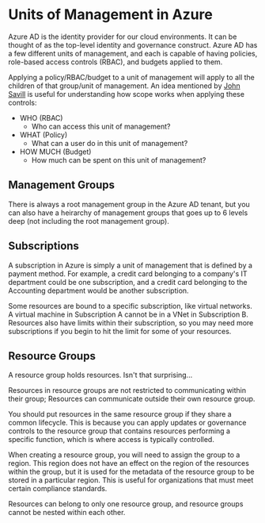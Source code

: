 # Units of Management in Azure

Azure AD is the identity provider for our cloud environments. It can be thought of as the top-level identity and governance construct. Azure AD has a few different units of management, and each is capable of having policies, role-based access controls (RBAC), and budgets applied to them.

Applying a policy/RBAC/budget to a unit of management will apply to all the children of that group/unit of management. An idea mentioned by [John Savill](https://youtu.be/vq9LuCM4YP4) is useful for understanding how scope works when applying these controls:

- WHO (RBAC)
    - Who can access this unit of management?
- WHAT (Policy)
    - What can a user do in this unit of management?
- HOW MUCH (Budget)
    - How much can be spent on this unit of management?

## Management Groups

There is always a root management group in the Azure AD tenant, but you can also have a heirarchy of management groups that goes up to 6 levels deep (not including the root management group).

## Subscriptions

A subscription in Azure is simply a unit of management that is defined by a payment method. For example, a credit card belonging to a company's IT department could be one subscription, and a credit card belonging to the Accounting department would be another subscription.

Some resources are bound to a specific subscription, like virtual networks. A virtual machine in Subscription A cannot be in a VNet in Subscription B. Resources also have limits within their subscription, so you may need more subscriptions if you begin to hit the limit for some of your resources.

## Resource Groups

A resource group holds resources. Isn't that surprising...

Resources in resource groups are not restricted to communicating within their group; Resources can communicate outside their own resource group.

You should put resources in the same resource group if they share a common lifecycle. This is because you can apply updates or governance controls to the resource group that contains resources performing a specific function, which is where access is typically controlled.

When creating a resource group, you will need to assign the group to a region. This region does not have an effect on the region of the resources within the group, but it is used for the metadata of the resource group to be stored in a particular region. This is useful for organizations that must meet certain compliance standards.

Resources can belong to only one resource group, and resource groups cannot be nested within each other.